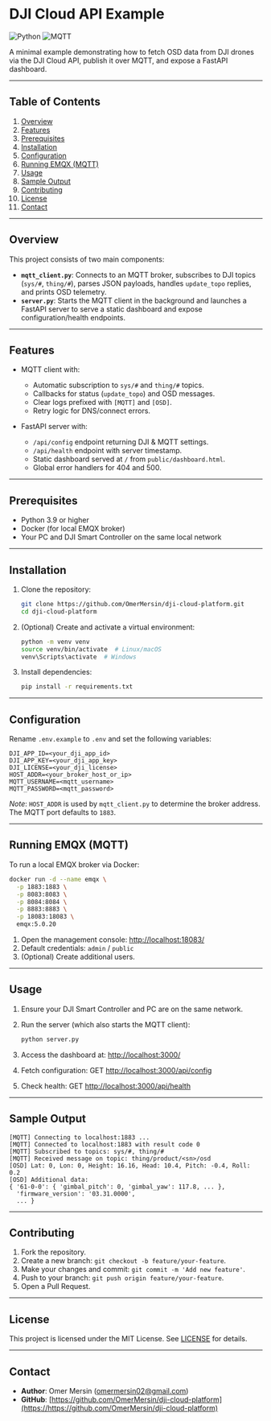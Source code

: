 # DJI Cloud API Example

![Python](https://img.shields.io/badge/python-3.9%2B-blue) ![MQTT](https://img.shields.io/badge/MQTT-1883-orange)

A minimal example demonstrating how to fetch OSD data from DJI drones via the DJI Cloud API, publish it over MQTT, and expose a FastAPI dashboard.

---

## Table of Contents

1. [Overview](#overview)
2. [Features](#features)
3. [Prerequisites](#prerequisites)
4. [Installation](#installation)
5. [Configuration](#configuration)
6. [Running EMQX (MQTT)](#running-emqx-mqtt)
7. [Usage](#usage)
8. [Sample Output](#sample-output)
9. [Contributing](#contributing)
10. [License](#license)
11. [Contact](#contact)

---

## Overview

This project consists of two main components:

* **`mqtt_client.py`**: Connects to an MQTT broker, subscribes to DJI topics (`sys/#`, `thing/#`), parses JSON payloads, handles `update_topo` replies, and prints OSD telemetry.
* **`server.py`**: Starts the MQTT client in the background and launches a FastAPI server to serve a static dashboard and expose configuration/health endpoints.

---

## Features

* MQTT client with:

  * Automatic subscription to `sys/#` and `thing/#` topics.
  * Callbacks for status (`update_topo`) and OSD messages.
  * Clear logs prefixed with `[MQTT]` and `[OSD]`.
  * Retry logic for DNS/connect errors.
* FastAPI server with:

  * `/api/config` endpoint returning DJI & MQTT settings.
  * `/api/health` endpoint with server timestamp.
  * Static dashboard served at `/` from `public/dashboard.html`.
  * Global error handlers for 404 and 500.

---

## Prerequisites

* Python 3.9 or higher
* Docker (for local EMQX broker)
* Your PC and DJI Smart Controller on the same local network

---

## Installation

1. Clone the repository:

   ```bash
   git clone https://github.com/OmerMersin/dji-cloud-platform.git
   cd dji-cloud-platform
   ```
2. (Optional) Create and activate a virtual environment:

   ```bash
   python -m venv venv
   source venv/bin/activate  # Linux/macOS
   venv\Scripts\activate  # Windows
   ```
3. Install dependencies:

   ```bash
   pip install -r requirements.txt
   ```

---

## Configuration

Rename `.env.example` to `.env` and set the following variables:

```dotenv
DJI_APP_ID=<your_dji_app_id>
DJI_APP_KEY=<your_dji_app_key>
DJI_LICENSE=<your_dji_license>
HOST_ADDR=<your_broker_host_or_ip>
MQTT_USERNAME=<mqtt_username>
MQTT_PASSWORD=<mqtt_password>
```

*Note*: `HOST_ADDR` is used by `mqtt_client.py` to determine the broker address. The MQTT port defaults to `1883`.

---

## Running EMQX (MQTT)

To run a local EMQX broker via Docker:

```bash
docker run -d --name emqx \
  -p 1883:1883 \
  -p 8083:8083 \
  -p 8084:8084 \
  -p 8883:8883 \
  -p 18083:18083 \
  emqx:5.0.20
```

1. Open the management console: [http://localhost:18083/](http://localhost:18083/)
2. Default credentials: `admin` / `public`
3. (Optional) Create additional users.

---

## Usage

1. Ensure your DJI Smart Controller and PC are on the same network.
2. Run the server (which also starts the MQTT client):

   ```bash
   python server.py
   ```
3. Access the dashboard at: [http://localhost:3000/](http://localhost:3000/)
4. Fetch configuration: GET [http://localhost:3000/api/config](http://localhost:3000/api/config)
5. Check health: GET [http://localhost:3000/api/health](http://localhost:3000/api/health)

---

## Sample Output

```text
[MQTT] Connecting to localhost:1883 ...
[MQTT] Connected to localhost:1883 with result code 0
[MQTT] Subscribed to topics: sys/#, thing/#
[MQTT] Received message on topic: thing/product/<sn>/osd
[OSD] Lat: 0, Lon: 0, Height: 16.16, Head: 10.4, Pitch: -0.4, Roll: 0.2
[OSD] Additional data:
{ '61-0-0': { 'gimbal_pitch': 0, 'gimbal_yaw': 117.8, ... },
  'firmware_version': '03.31.0000',
  ... }
```

---

## Contributing

1. Fork the repository.
2. Create a new branch: `git checkout -b feature/your-feature`.
3. Make your changes and commit: `git commit -m 'Add new feature'`.
4. Push to your branch: `git push origin feature/your-feature`.
5. Open a Pull Request.

---

## License

This project is licensed under the MIT License. See [LICENSE](LICENSE) for details.

---

## Contact

* **Author**: Omer Mersin ([omermersin02@gmail.com](omermersin02@gmail.com))
* **GitHub**: [https://github.com/OmerMersin/dji-cloud-platform](https://https://github.com/OmerMersin/dji-cloud-platform)
